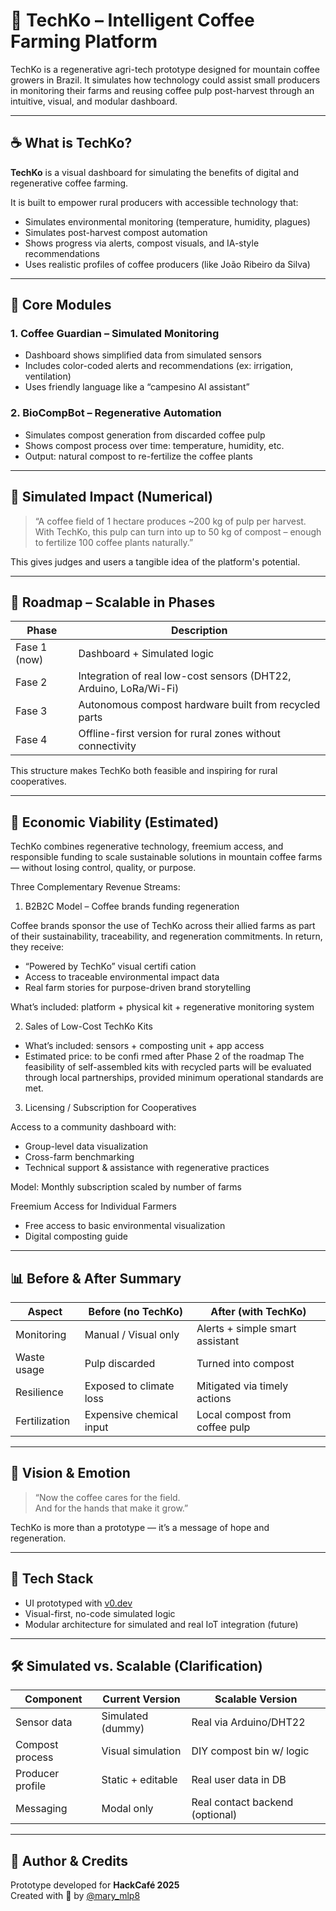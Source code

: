 
# 🌱 TechKo – Intelligent Coffee Farming Platform

TechKo is a regenerative agri-tech prototype designed for mountain coffee growers in Brazil. It simulates how technology could assist small producers in monitoring their farms and reusing coffee pulp post-harvest through an intuitive, visual, and modular dashboard.

---

## ☕ What is TechKo?

**TechKo** is a visual dashboard for simulating the benefits of digital and regenerative coffee farming.

It is built to empower rural producers with accessible technology that:

- Simulates environmental monitoring (temperature, humidity, plagues)
- Simulates post-harvest compost automation
- Shows progress via alerts, compost visuals, and IA-style recommendations
- Uses realistic profiles of coffee producers (like João Ribeiro da Silva)

---

## 🎯 Core Modules

### 1. Coffee Guardian – Simulated Monitoring

- Dashboard shows simplified data from simulated sensors
- Includes color-coded alerts and recommendations (ex: irrigation, ventilation)
- Uses friendly language like a “campesino AI assistant”

### 2. BioCompBot – Regenerative Automation

- Simulates compost generation from discarded coffee pulp
- Shows compost process over time: temperature, humidity, etc.
- Output: natural compost to re-fertilize the coffee plants

---

## 🧪 Simulated Impact (Numerical)

> “A coffee field of 1 hectare produces ~200 kg of pulp per harvest.  
> With TechKo, this pulp can turn into up to 50 kg of compost – enough to fertilize 100 coffee plants naturally.”

This gives judges and users a tangible idea of the platform's potential.

---

## 🚀 Roadmap – Scalable in Phases

| Phase | Description |
|-------|-------------|
| Fase 1 (now) | Dashboard + Simulated logic |
| Fase 2 | Integration of real low-cost sensors (DHT22, Arduino, LoRa/Wi-Fi) |
| Fase 3 | Autonomous compost hardware built from recycled parts |
| Fase 4 | Offline-first version for rural zones without connectivity |

This structure makes TechKo both feasible and inspiring for rural cooperatives.

---

## 💸 Economic Viability (Estimated)

TechKo combines regenerative technology, freemium access, and responsible funding to scale sustainable solutions in mountain coffee farms — without losing control, quality, or purpose.

Three Complementary Revenue Streams:

1. B2B2C Model – Coffee brands funding regeneration

Coffee brands sponsor the use of TechKo across their allied farms as part of their sustainability, traceability, and regeneration commitments.
In return, they receive:
- “Powered by TechKo” visual certifi cation
- Access to traceable environmental impact data
- Real farm stories for purpose-driven brand storytelling

What’s included: platform + physical kit + regenerative monitoring system

2. Sales of Low-Cost TechKo Kits
   
- What’s included: sensors + composting unit + app access
- Estimated price: to be confi rmed after Phase 2 of the roadmap
The feasibility of self-assembled kits with recycled parts will be evaluated through local partnerships, provided minimum operational standards are met.

3. Licensing / Subscription for Cooperatives
   
Access to a community dashboard with:
- Group-level data visualization
- Cross-farm benchmarking
- Technical support & assistance with regenerative practices

Model: Monthly subscription scaled by number of farms

Freemium Access for Individual Farmers
- Free access to basic environmental visualization
- Digital composting guide

---

## 📊 Before & After Summary

| Aspect        | Before (no TechKo)      | After (with TechKo)               |
|---------------|--------------------------|------------------------------------|
| Monitoring     | Manual / Visual only      | Alerts + simple smart assistant    |
| Waste usage    | Pulp discarded            | Turned into compost                |
| Resilience     | Exposed to climate loss   | Mitigated via timely actions       |
| Fertilization  | Expensive chemical input  | Local compost from coffee pulp     |

---

## 🧭 Vision & Emotion

> “Now the coffee cares for the field.  
> And for the hands that make it grow.”

TechKo is more than a prototype — it’s a message of hope and regeneration.

---

## 📂 Tech Stack

- UI prototyped with [v0.dev](https://v0.dev)
- Visual-first, no-code simulated logic
- Modular architecture for simulated and real IoT integration (future)

---

## 🛠 Simulated vs. Scalable (Clarification)

| Component           | Current Version     | Scalable Version |
|---------------------|----------------------|------------------|
| Sensor data         | Simulated (dummy)    | Real via Arduino/DHT22 |
| Compost process     | Visual simulation    | DIY compost bin w/ logic |
| Producer profile    | Static + editable    | Real user data in DB |
| Messaging           | Modal only           | Real contact backend (optional) |

---

## 🔐 Author & Credits

Prototype developed for **HackCafé 2025**  
Created with 💚 by [@mary_mlp8](https://devpost.com/mary_mlp8)
